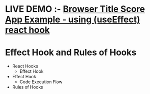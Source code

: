 # LIVE DEMO :-  <a href="https://brwtitlescore.ccbp.tech/">Browser Title Score App Example - using (useEffect) react hook</a>

# Effect Hook and Rules of Hooks

- React Hooks
  - Effect Hook
- Effect Hook
  - Code Execution Flow
- Rules of Hooks
